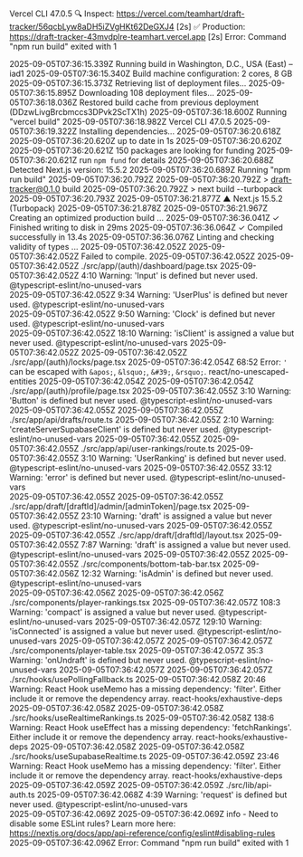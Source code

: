 Vercel CLI 47.0.5
🔍  Inspect: https://vercel.com/teamhart/draft-tracker/56qcbLyw8aDH5iZVgHKt62DeGXJ4 [2s]
✅  Production: https://draft-tracker-43mvdplre-teamhart.vercel.app [2s]
Error: Command "npm run build" exited with 1

2025-09-05T07:36:15.339Z  Running build in Washington, D.C., USA (East) – iad1
2025-09-05T07:36:15.340Z  Build machine configuration: 2 cores, 8 GB
2025-09-05T07:36:15.373Z  Retrieving list of deployment files...
2025-09-05T07:36:15.895Z  Downloading 108 deployment files...
2025-09-05T07:36:18.036Z  Restored build cache from previous deployment (DDzwLivgBrcbmccs3DPvk2ScTX1h)
2025-09-05T07:36:18.600Z  Running "vercel build"
2025-09-05T07:36:18.982Z  Vercel CLI 47.0.5
2025-09-05T07:36:19.322Z  Installing dependencies...
2025-09-05T07:36:20.618Z
2025-09-05T07:36:20.620Z  up to date in 1s
2025-09-05T07:36:20.620Z
2025-09-05T07:36:20.621Z  150 packages are looking for funding
2025-09-05T07:36:20.621Z    run `npm fund` for details
2025-09-05T07:36:20.688Z  Detected Next.js version: 15.5.2
2025-09-05T07:36:20.689Z  Running "npm run build"
2025-09-05T07:36:20.792Z
2025-09-05T07:36:20.792Z  > draft-tracker@0.1.0 build
2025-09-05T07:36:20.792Z  > next build --turbopack
2025-09-05T07:36:20.793Z
2025-09-05T07:36:21.877Z     ▲ Next.js 15.5.2 (Turbopack)
2025-09-05T07:36:21.878Z
2025-09-05T07:36:21.967Z     Creating an optimized production build ...
2025-09-05T07:36:36.041Z   ✓ Finished writing to disk in 29ms
2025-09-05T07:36:36.064Z   ✓ Compiled successfully in 13.4s
2025-09-05T07:36:36.076Z     Linting and checking validity of types ...
2025-09-05T07:36:42.052Z
2025-09-05T07:36:42.052Z  Failed to compile.
2025-09-05T07:36:42.052Z
2025-09-05T07:36:42.052Z  ./src/app/(auth)/dashboard/page.tsx
2025-09-05T07:36:42.052Z  4:10  Warning: 'Input' is defined but never used.  @typescript-eslint/no-unused-vars     
2025-09-05T07:36:42.052Z  9:34  Warning: 'UserPlus' is defined but never used.  @typescript-eslint/no-unused-vars  
2025-09-05T07:36:42.052Z  9:50  Warning: 'Clock' is defined but never used.  @typescript-eslint/no-unused-vars     
2025-09-05T07:36:42.052Z  18:10  Warning: 'isClient' is assigned a value but never used.  @typescript-eslint/no-unused-vars
2025-09-05T07:36:42.052Z
2025-09-05T07:36:42.052Z  ./src/app/(auth)/locks/page.tsx
2025-09-05T07:36:42.054Z  68:52  Error: `'` can be escaped with `&apos;`, `&lsquo;`, `&#39;`, `&rsquo;`.  react/no-unescaped-entities
2025-09-05T07:36:42.054Z
2025-09-05T07:36:42.054Z  ./src/app/(auth)/profile/page.tsx
2025-09-05T07:36:42.055Z  3:10  Warning: 'Button' is defined but never used.  @typescript-eslint/no-unused-vars    
2025-09-05T07:36:42.055Z
2025-09-05T07:36:42.055Z  ./src/app/api/drafts/route.ts
2025-09-05T07:36:42.055Z  2:10  Warning: 'createServerSupabaseClient' is defined but never used.  @typescript-eslint/no-unused-vars
2025-09-05T07:36:42.055Z
2025-09-05T07:36:42.055Z  ./src/app/api/user-rankings/route.ts
2025-09-05T07:36:42.055Z  3:10  Warning: 'UserRanking' is defined but never used.  @typescript-eslint/no-unused-vars
2025-09-05T07:36:42.055Z  33:12  Warning: 'error' is defined but never used.  @typescript-eslint/no-unused-vars    
2025-09-05T07:36:42.055Z
2025-09-05T07:36:42.055Z  ./src/app/draft/[draftId]/admin/[adminToken]/page.tsx
2025-09-05T07:36:42.055Z  23:10  Warning: 'draft' is assigned a value but never used.  @typescript-eslint/no-unused-vars
2025-09-05T07:36:42.055Z
2025-09-05T07:36:42.055Z  ./src/app/draft/[draftId]/layout.tsx
2025-09-05T07:36:42.055Z  7:87  Warning: 'draft' is assigned a value but never used.  @typescript-eslint/no-unused-vars
2025-09-05T07:36:42.055Z
2025-09-05T07:36:42.055Z  ./src/components/bottom-tab-bar.tsx
2025-09-05T07:36:42.056Z  12:32  Warning: 'isAdmin' is defined but never used.  @typescript-eslint/no-unused-vars  
2025-09-05T07:36:42.056Z
2025-09-05T07:36:42.056Z  ./src/components/player-rankings.tsx
2025-09-05T07:36:42.057Z  108:3  Warning: 'compact' is assigned a value but never used.  @typescript-eslint/no-unused-vars
2025-09-05T07:36:42.057Z  129:10  Warning: 'isConnected' is assigned a value but never used.  @typescript-eslint/no-unused-vars
2025-09-05T07:36:42.057Z
2025-09-05T07:36:42.057Z  ./src/components/player-table.tsx
2025-09-05T07:36:42.057Z  35:3  Warning: 'onUndraft' is defined but never used.  @typescript-eslint/no-unused-vars 
2025-09-05T07:36:42.057Z
2025-09-05T07:36:42.057Z  ./src/hooks/usePollingFallback.ts
2025-09-05T07:36:42.058Z  20:46  Warning: React Hook useMemo has a missing dependency: 'filter'. Either include it or remove the dependency array.  react-hooks/exhaustive-deps
2025-09-05T07:36:42.058Z
2025-09-05T07:36:42.058Z  ./src/hooks/useRealtimeRankings.ts
2025-09-05T07:36:42.058Z  138:6  Warning: React Hook useEffect has a missing dependency: 'fetchRankings'. Either include it or remove the dependency array.  react-hooks/exhaustive-deps
2025-09-05T07:36:42.058Z
2025-09-05T07:36:42.058Z  ./src/hooks/useSupabaseRealtime.ts
2025-09-05T07:36:42.059Z  23:46  Warning: React Hook useMemo has a missing dependency: 'filter'. Either include it or remove the dependency array.  react-hooks/exhaustive-deps
2025-09-05T07:36:42.059Z
2025-09-05T07:36:42.059Z  ./src/lib/api-auth.ts
2025-09-05T07:36:42.068Z  4:39  Warning: 'request' is defined but never used.  @typescript-eslint/no-unused-vars   
2025-09-05T07:36:42.069Z
2025-09-05T07:36:42.069Z  info  - Need to disable some ESLint rules? Learn more here: https://nextjs.org/docs/app/api-reference/config/eslint#disabling-rules
2025-09-05T07:36:42.096Z  Error: Command "npm run build" exited with 1
